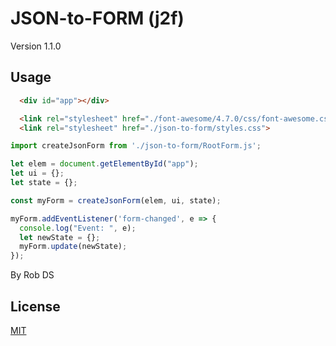 # JSON-to-FORM (j2f)
Version 1.1.0

## Usage

```html
  <div id="app"></div>

  <link rel="stylesheet" href="./font-awesome/4.7.0/css/font-awesome.css"./>
  <link rel="stylesheet" href="./json-to-form/styles.css">
```

```javascript
import createJsonForm from './json-to-form/RootForm.js';

let elem = document.getElementById("app");
let ui = {};
let state = {};

const myForm = createJsonForm(elem, ui, state);

myForm.addEventListener('form-changed', e => {
  console.log("Event: ", e);
  let newState = {};
  myForm.update(newState);
});

```
By Rob DS

## License
[MIT](https://choosealicense.com/licenses/mit/)
